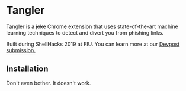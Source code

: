 # Tangler
Tangler is a ~~joke~~ Chrome extension that uses state-of-the-art machine learning techniques to detect and divert you from phishing links.

Built during ShellHacks 2019 at FIU. You can learn more at our [Devpost submission.](https://devpost.com/software/tangler-53n1r4)

## Installation
Don't even bother. It doesn't work. 
